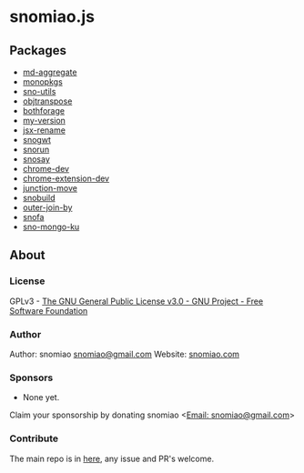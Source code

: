 # snomiao.js

## Packages

- [md-aggregate](./packages/md-aggregate/README.md)
- [monopkgs](./packages/monopkgs/README.md)
- [sno-utils](./packages/sno-utils/README.md)
- [objtranspose](./packages/objtranspose/README.md)
- [bothforage](./packages/bothforage/README.md)
- [my-version](./packages/my-version/README.md)
- [jsx-rename](./packages/jsx-rename/README.md)
- [snogwt](./packages/snogwt/README.md)
- [snorun](./packages/snorun/README.md)
- [snosay](./packages/snosay/README.md)
- [chrome-dev](./packages/chrome-dev/README.md)
- [chrome-extension-dev](./packages/chrome-extension-dev/README.md)
- [junction-move](./packages/junction-move/README.md)
- [snobuild](./packages/snobuild/README.md)
- [outer-join-by](./packages/outer-join-by/README.md)
- [snofa](./packages/snofa/README.md)
- [sno-mongo-ku](./packages/sno-mongo-ku/README.md)

## About

### License

GPLv3 - [The GNU General Public License v3.0 - GNU Project - Free Software Foundation](https://www.gnu.org/licenses/gpl-3.0.en.html)

### Author

Author: snomiao <snomiao@gmail.com>
Website: [snomiao.com](https://snomiao.com)

### Sponsors

- None yet.

Claim your sponsorship by donating snomiao <[Email: snomiao@gmail.com](mailto:snomiao@gmail.com)>

### Contribute

The main repo is in [here](https://github.com/snomiao/js#readme), any issue and PR's welcome.
